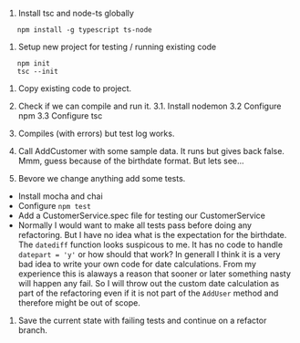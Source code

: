 1. Install tsc and node-ts globally

```
   npm install -g typescript ts-node
```

1. Setup new project for testing / running existing code

```
   npm init
   tsc --init
```

1. Copy existing code to project.

1. Check if we can compile and run it.
   3.1. Install nodemon
   3.2 Configure npm
   3.3 Configure tsc

1. Compiles (with errors) but test log works.

1. Call AddCustomer with some sample data.
   It runs but gives back false. Mmm, guess because of the birthdate format. But lets see...

1. Bevore we change anything add some tests.

- Install mocha and chai
- Configure `npm test`
- Add a CustomerService.spec file for testing our CustomerService
- Normally I would want to make all tests pass before doing any refactoring. But I have no idea what is the expectation for the birthdate. The `datediff` function looks suspicous to me. It has no code to handle `datepart = 'y'` or how should that work? In generall I think it is a very bad idea to write your own code for date calculations. From my experience this is alaways a reason that sooner or later something nasty will happen any fail. So I will throw out the custom date calculation as part of the refactoring even if it is not part of the `AddUser` method and therefore might be out of scope.

1. Save the current state with failing tests and continue on a refactor branch.
